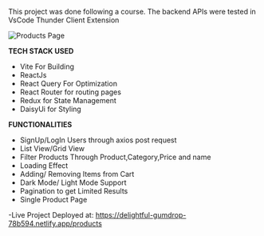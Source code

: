 This project was done following a course. The backend APIs were tested in VsCode Thunder Client Extension

![Products Page](https://drive.google.com/uc?export=view&id=1tdg3pog8MHvXKnfF4B3yAFuCrWTlDefG)

 
**TECH STACK USED**
- Vite For Building 
- ReactJs
- React Query For Optimization
- React Router for routing pages
- Redux for State Management
- DaisyUi for Styling

**FUNCTIONALITIES**
- SignUp/LogIn Users through axios post request
- List View/Grid View
- Filter Products Through Product,Category,Price and name
- Loading Effect
- Adding/ Removing Items from Cart
- Dark Mode/ Light Mode Support
- Pagination to get Limited Results
- Single Product Page

-Live Project Deployed at: https://delightful-gumdrop-78b594.netlify.app/products

